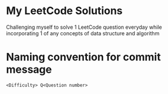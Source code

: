 # My LeetCode Solutions  
Challenging myself to solve 1 LeetCode question everyday while incorporating 1 of any concepts of data structure and algorithm  
# Naming convention for commit message   
`<Difficulty> Q<Question number>`
